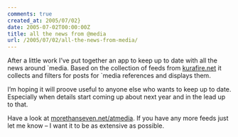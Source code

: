 ```yaml
---
comments: true
created_at: 2005/07/02}
date: 2005-07-02T00:00:00Z
title: all the news from @media
url: /2005/07/02/all-the-news-from-media/
---
```


<p>
After a little work I’ve put together an app to keep up to date with all the news around `media. Based on the collection of feeds from <a href="http://kurafire.net">kurafire.net</a> it collects and filters for posts for `media references and displays them.

</p>
<p>
I’m hoping it will proove useful to anyone else who wants to keep up to date. Especially when details start coming up about next year and in the lead up to that.

</p>
<p>
Have a look at <a href="http://morethanseven.net/atmedia">morethanseven.net/atmedia</a>. If you have any more feeds just let me know – I want it to be as extensive as possible.

</p>
